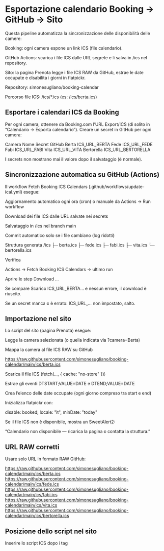 # Esportazione calendario Booking → GitHub → Sito

Questa pipeline automatizza la sincronizzazione delle disponibilità delle camere:

Booking: ogni camera espone un link ICS (file calendario).

GitHub Actions: scarica i file ICS dalle URL segrete e li salva in /ics nel repository.

Sito: la pagina Prenota legge i file ICS RAW da GitHub, estrae le date occupate e disabilita i giorni in flatpickr.

Repository: simonesugliano/booking-calendar

Percorso file ICS: /ics/*.ics (es: /ics/berta.ics)

## Esportare i calendari ICS da Booking

Per ogni camera, ottenere da Booking.com l’URL Export/ICS (di solito in “Calendario → Esporta calendario”).
Creare un secret in GitHub per ogni camera:

Camera	Nome Secret GitHub
Berta	ICS_URL_BERTA
Fede	ICS_URL_FEDE
Fabi	ICS_URL_FABI
Vita	ICS_URL_VITA
Bertorella	ICS_URL_BERTORELLA

I secrets non mostrano mai il valore dopo il salvataggio (è normale).

## Sincronizzazione automatica su GitHub (Actions)

Il workflow Fetch Booking ICS Calendars (.github/workflows/update-ical.yml) esegue:

Aggiornamento automatico ogni ora (cron) o manuale da Actions → Run workflow

Download dei file ICS dalle URL salvate nei secrets

Salvataggio in /ics nel branch main

Commit automatico solo se i file cambiano (log ridotti)

Struttura generata
/ics
  ├─ berta.ics
  ├─ fede.ics
  ├─ fabi.ics
  ├─ vita.ics
  └─ bertorella.ics

Verifica

Actions → Fetch Booking ICS Calendars → ultimo run

Aprire lo step Download …

Se compare Scarico ICS_URL_BERTA... e nessun errore, il download è riuscito.

Se un secret manca o è errato: ICS_URL_... non impostato, salto.

## Importazione nel sito

Lo script del sito (pagina Prenota) esegue:

Legge la camera selezionata (o quella indicata via ?camera=Berta)

Mappa la camera al file ICS RAW su GitHub

https://raw.githubusercontent.com/simonesugliano/booking-calendar/main/ics/berta.ics


Scarica il file ICS (fetch(..., { cache: "no-store" }))

Estrae gli eventi DTSTART;VALUE=DATE e DTEND;VALUE=DATE

Crea l’elenco delle date occupate (ogni giorno compreso tra start e end)

Inizializza flatpickr con:

disable: booked,
locale: "it",
minDate: "today"


Se il file ICS non è disponibile, mostra un SweetAlert2:

“Calendario non disponibile — ricarica la pagina o contatta la struttura.”

## URL RAW corretti

Usare solo URL in formato RAW GitHub:

https://raw.githubusercontent.com/simonesugliano/booking-calendar/main/ics/berta.ics
https://raw.githubusercontent.com/simonesugliano/booking-calendar/main/ics/fede.ics
https://raw.githubusercontent.com/simonesugliano/booking-calendar/main/ics/fabi.ics
https://raw.githubusercontent.com/simonesugliano/booking-calendar/main/ics/vita.ics
https://raw.githubusercontent.com/simonesugliano/booking-calendar/main/ics/bertorella.ics

## Posizione dello script nel sito

Inserire lo script ICS dopo i tag <script> di Bootstrap e prima di </body>.

Lo script è collegato all’evento shown.bs.modal della modale Camere.

Quando la modale viene aperta, scarica e mostra le date occupate.

Se si arriva da un link con ?camera=..., la modale si apre automaticamente e mostra il calendario corretto.

## Performance e limiti

Frequenza: ogni ora (1000 run/mese ≈ entro i limiti gratuiti GitHub Actions)

Peso: pochi KB per file, commit solo se cambia qualcosa

Cache: disattivata (no-store + timestamp)

Affidabilità: dipende solo dai link ICS di Booking

Errore visibile: SweetAlert2 informa subito l’utente se Booking non risponde

## Manutenzione
Controllo rapido

GitHub → Actions → ultimo run → deve essere verde ✅

Aprire/ics/berta.ics → controllare data commit recente

In pagina Prenota → aprire modale → le date occupate devono essere disabilitate

Aggiungere una nuova camera

Creare un nuovo secret ICS_URL_NUOVACAMERA

Aggiungere la riga corrispondente nel workflow

Aggiungere la riga in ICS_LINKS nello script

Aggiornare la <.select> e la pagina camere

Se Booking mostra pieno ma il sito no

Eseguire Run workflow manuale

Aprire /ics/ e controllare se le nuove date sono presenti

Se il file ICS di Booking è vuoto → Booking non aggiorna correttamente l’export

## Errori comuni
Errore	Causa	Soluzione
ICS_URL_* non impostato	Secret mancante	Aggiungere il secret corretto
fetch() scarica HTML	URL non RAW	Usare raw.githubusercontent.com/...
Date non aggiornate	Caching Booking	Attendere o ridurre intervallo a 30 min
SweetAlert “Calendario non disponibile”	Booking offline o URL errato	Verificare link ICS
## Sicurezza e legalità

Gli ICS sono dati pubblici forniti da Booking per la sincronizzazione.

Nessun dato personale dei clienti viene scaricato.

I link ICS restano protetti nei GitHub Secrets.

Nessuna API privata o accesso non autorizzato viene utilizzato.

## FAQ

Posso usare HTTPS?
Sì, tutti gli URL sono HTTPS.

Posso vedere i log dei download?
Sì, da GitHub → Actions → Workflow → Step “Download …”.

Cosa succede se Booking cambia link?
Il workflow segnala errore. Basta aggiornare il secret con il nuovo URL.

🔗 Link utili

Repo: https://github.com/simonesugliano/booking-calendar

Cartella ICS: https://github.com/simonesugliano/booking-calendar/tree/main/ics

RAW ICS (esempio): https://raw.githubusercontent.com/simonesugliano/booking-calendar/main/ics/berta.ics





 .<script>
document.addEventListener("DOMContentLoaded", async () => {
  const modalCamere = document.getElementById("modalCamere");
  if (!modalCamere) return;

  // --- Mappa camere → link ICS RAW GitHub ---
  const ICS_LINKS = {
    Berta: "https://raw.githubusercontent.com/simonesugliano/booking-calendar/main/ics/berta.ics",
    Fede: "https://raw.githubusercontent.com/simonesugliano/booking-calendar/main/ics/fede.ics",
    Fabi: "https://raw.githubusercontent.com/simonesugliano/booking-calendar/main/ics/fabi.ics",
    Vita: "https://raw.githubusercontent.com/simonesugliano/booking-calendar/main/ics/vita.ics",
    Bertorella: "https://raw.githubusercontent.com/simonesugliano/booking-calendar/main/ics/bertorella.ics"
  };

  const cameraSelect = modalCamere.querySelector('select[name="camera"]');
  const checkinInput = modalCamere.querySelector('#checkin');
  const checkoutInput = modalCamere.querySelector('#checkout');

  // --- Funzione che scarica le date da Booking (.ics) ---
  async function getBookedDates(icsUrl) {
    try {
      const response = await fetch(icsUrl, { cache: "no-store" });
      if (!response.ok) {
        await Swal.fire({
          icon: "warning",
          title: "Calendario non disponibile",
          html: `
            <p>⚠️ Si è verificato un problema nel caricamento del calendario delle prenotazioni.</p>
            <p>Ti consigliamo di <b>ricaricare la pagina</b> o contattare direttamente la struttura per verificare la disponibilità.</p>
          `,
          confirmButtonText: "Ricarica pagina",
          confirmButtonColor: "#5a9a5d",
        });
        location.reload();
        return [];
      }

      const text = await response.text();
      const matches = [...text.matchAll(/DTSTART;VALUE=DATE:(\d+)[\s\S]*?DTEND;VALUE=DATE:(\d+)/g)];
      const booked = [];

      for (const [, start, end] of matches) {
        const s = new Date(start.slice(0, 4), start.slice(4, 6) - 1, start.slice(6, 8));
        const e = new Date(end.slice(0, 4), end.slice(4, 6) - 1, end.slice(6, 8));
        for (let d = new Date(s); d < e; d.setDate(d.getDate() + 1)) {
          booked.push(d.toISOString().split("T")[0]);
        }
      }
      console.log("Date non disponibili:", booked);
      return booked;
    } catch (err) {
      console.error("Errore caricamento ICS:", err);
      return [];
    }
  }

  // --- Funzione per aggiornare il calendario ---
  async function aggiornaCalendario(camera) {
    const url = ICS_LINKS[camera];
    if (!url) return;
    const booked = await getBookedDates(url);

    flatpickr(checkinInput, {
      dateFormat: "Y-m-d",
      disable: booked,
      locale: "it",
      minDate: "today",
      onDayCreate: (dObj, dStr, fp, dayElem) => {
        const date = dayElem.dateObj.toISOString().split("T")[0];
        if (booked.includes(date)) {
          dayElem.classList.add("booked-day");
          dayElem.setAttribute("title", "Prenotato");
        }
      }
    });

    flatpickr(checkoutInput, {
      dateFormat: "Y-m-d",
      disable: booked,
      locale: "it",
      minDate: "today"
    });
  }

  // --- Attiva la logica ogni volta che si apre la modale ---
  modalCamere.addEventListener("shown.bs.modal", async () => {
    const camera = cameraSelect.value;
    if (camera) await aggiornaCalendario(camera);
  });

  // --- Cambio manuale della camera ---
  cameraSelect.addEventListener("change", async (e) => {
    await aggiornaCalendario(e.target.value);
  });

  // --- Caso speciale: arrivo da “Le nostre camere” con ?camera= ---
  const params = new URLSearchParams(window.location.search);
  const cameraParam = params.get("camera");
  if (cameraParam) {
    // Mostra la modale dopo il caricamento completo
    const modal = new bootstrap.Modal(modalCamere);
    modal.show();

    // Aspetta che la modale sia visibile, poi imposta e aggiorna
    setTimeout(async () => {
      cameraSelect.value = cameraParam;
      await aggiornaCalendario(cameraParam);
    }, 600);

    // Pulisce l’URL
    const url = new URL(window.location);
    url.searchParams.delete("camera");
    window.history.replaceState({}, document.title, url);
  }
});
</script>
